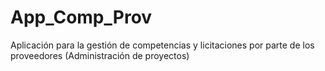 # App_Comp_Prov
Aplicación para la gestión de competencias y licitaciones por parte de los proveedores (Administración de proyectos)
